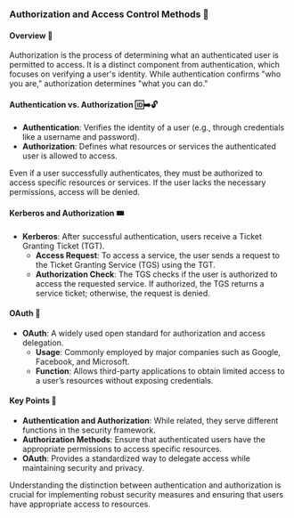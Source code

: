 ### Authorization and Access Control Methods 🔐

#### **Overview** 🌟

Authorization is the process of determining what an authenticated user is permitted to access. It is a distinct component from authentication, which focuses on verifying a user's identity. While authentication confirms "who you are," authorization determines "what you can do."

#### **Authentication vs. Authorization** 🆔➡️🔓

- **Authentication**: Verifies the identity of a user (e.g., through credentials like a username and password).
- **Authorization**: Defines what resources or services the authenticated user is allowed to access.

Even if a user successfully authenticates, they must be authorized to access specific resources or services. If the user lacks the necessary permissions, access will be denied.

#### **Kerberos and Authorization** 🎟️

- **Kerberos**: After successful authentication, users receive a Ticket Granting Ticket (TGT).
  - **Access Request**: To access a service, the user sends a request to the Ticket Granting Service (TGS) using the TGT.
  - **Authorization Check**: The TGS checks if the user is authorized to access the requested service. If authorized, the TGS returns a service ticket; otherwise, the request is denied.

#### **OAuth** 🔗

- **OAuth**: A widely used open standard for authorization and access delegation.
  - **Usage**: Commonly employed by major companies such as Google, Facebook, and Microsoft.
  - **Function**: Allows third-party applications to obtain limited access to a user’s resources without exposing credentials.

#### **Key Points** 📌

- **Authentication and Authorization**: While related, they serve different functions in the security framework.
- **Authorization Methods**: Ensure that authenticated users have the appropriate permissions to access specific resources.
- **OAuth**: Provides a standardized way to delegate access while maintaining security and privacy.

Understanding the distinction between authentication and authorization is crucial for implementing robust security measures and ensuring that users have appropriate access to resources.